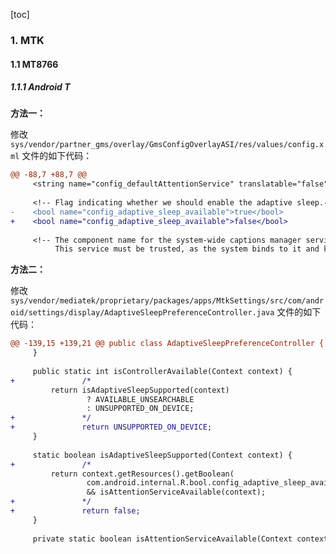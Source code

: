 [toc]

### 1. MTK

#### 1.1 MT8766

##### 1.1.1 Android T

**方法一：**

修改 `sys/vendor/partner_gms/overlay/GmsConfigOverlayASI/res/values/config.xml` 文件的如下代码：

```diff
@@ -88,7 +88,7 @@
     <string name="config_defaultAttentionService" translatable="false">com.google.android.as/com.google.android.apps.miphone.aiai.attention.service.AiAiAttentionService</string>
 
     <!-- Flag indicating whether we should enable the adaptive sleep.-->
-    <bool name="config_adaptive_sleep_available">true</bool>
+    <bool name="config_adaptive_sleep_available">false</bool>
 
     <!-- The component name for the system-wide captions manager service.
          This service must be trusted, as the system binds to it and keeps it running.
```

**方法二：**

修改 `sys/vendor/mediatek/proprietary/packages/apps/MtkSettings/src/com/android/settings/display/AdaptiveSleepPreferenceController.java` 文件的如下代码：

```diff
@@ -139,15 +139,21 @@ public class AdaptiveSleepPreferenceController {
     }
 
     public static int isControllerAvailable(Context context) {
+               /*
         return isAdaptiveSleepSupported(context)
                 ? AVAILABLE_UNSEARCHABLE
                 : UNSUPPORTED_ON_DEVICE;
+               */
+               return UNSUPPORTED_ON_DEVICE;
     }
 
     static boolean isAdaptiveSleepSupported(Context context) {
+               /*
         return context.getResources().getBoolean(
                 com.android.internal.R.bool.config_adaptive_sleep_available)
                 && isAttentionServiceAvailable(context);
+               */
+               return false;
     }
 
     private static boolean isAttentionServiceAvailable(Context context) {
```

